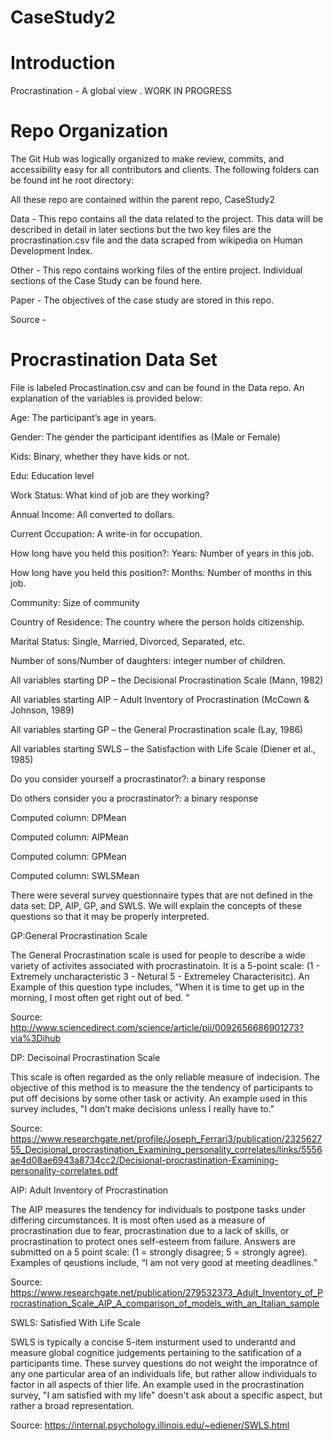 # CaseStudy2

# Introduction 

Procrastination - A global view . WORK IN PROGRESS

# Repo Organization 

The Git Hub was logically organized to make review, commits, and accessibility easy for all contributors and clients. The following folders can be found int he root directory: 

All these repo are contained within the parent repo, CaseStudy2

Data - This repo contains all the data related to the project. This data will be described in detail in later sections but the two key files are the procrastination.csv file and the data scraped from wikipedia on Human Development Index.

Other - This repo contains working files of the entire project. Individual sections of the Case Study can be found here. 

Paper - The objectives of the case study are stored in this repo. 

Source - 

# Procrastination Data Set 

File is labeled Procastination.csv and can be found in the Data repo. An explanation of the variables is provided below:

Age: The participant’s age in years.

Gender: The gender the participant identifies as (Male or Female)

Kids: Binary, whether they have kids or not.

Edu: Education level

Work Status: What kind of job are they working?

Annual Income: All converted to dollars.

Current Occupation: A write-in for occupation.

How long have you held this position?: Years: Number of years in this job.

How long have you held this position?: Months: Number of months in this job.

Community: Size of community

Country of Residence: The country where the person holds citizenship.

Marital Status: Single, Married, Divorced, Separated, etc.

Number of sons/Number of daughters: integer number of children.

All variables starting DP – the Decisional Procrastination Scale (Mann, 1982)

All variables starting AIP – Adult Inventory of Procrastination (McCown & Johnson, 1989)

All variables starting GP – the General Procrastination scale (Lay, 1986)

All variables starting SWLS – the Satisfaction with Life Scale (Diener et al., 1985)

Do you consider yourself a procrastinator?: a binary response

Do others consider you a procrastinator?: a binary response

Computed column: DPMean

Computed column: AIPMean

Computed column: GPMean

Computed column: SWLSMean


There were several survey questionnaire types that are not defined in the data set: DP, AIP, GP, and SWLS. We will explain the concepts of these questions so that it may be properly interpreted. 

GP:General Procrastination Scale

The General Procrastination scale is used for people to describe a wide variety of activites associated with procrastinatoin. It is a 5-point scale: (1 - Extremely uncharacteristic 3 - Netural 5 - Extremeley Characterisitc). An Example of this question type includes, "When it is time to get up in the morning, I most often get right out of bed. "

Source: http://www.sciencedirect.com/science/article/pii/0092656686901273?via%3Dihub

DP: Decisoinal Procrastination Scale 

This scale is often regarded as the only reliable measure of indecision. The objective of this method is to measure the the tendency of participants to put off decisions by some other task or activity. An example used in this survey includes, "I don’t make decisions unless I really have to."

Source: https://www.researchgate.net/profile/Joseph_Ferrari3/publication/232562755_Decisional_procrastination_Examining_personality_correlates/links/5556ae4d08ae6943a8734cc2/Decisional-procrastination-Examining-personality-correlates.pdf

AIP: Adult Inventory of Procrastination 

The AIP measures the tendency for individuals to postpone tasks under differing circumstances. It is most often used as a measure of procrastination due to fear, procrastination due to a lack of skills, or procrastination to protect ones self-esteem from failure. Answers are submitted on a 5 point scale: (1 = strongly disagree; 5 = strongly agree). Examples of qeustions include, “I am not very good at meeting deadlines.”

Source: https://www.researchgate.net/publication/279532373_Adult_Inventory_of_Procrastination_Scale_AIP_A_comparison_of_models_with_an_Italian_sample


SWLS: Satisfied With Life Scale 

SWLS is typically a concise 5-item insturment used to underantd and measure global cognitice judgements pertaining to the satification of a participants time. These survey questions do not weight the imporatnce of any one particular area of an individuals life, but rather allow individuals to factor in all aspects of thier life. An example used in the procrastination survey, "I am satisfied with my life" doesn't ask about a specific aspect, but rather a broad representation. 

Source: https://internal.psychology.illinois.edu/~ediener/SWLS.html




